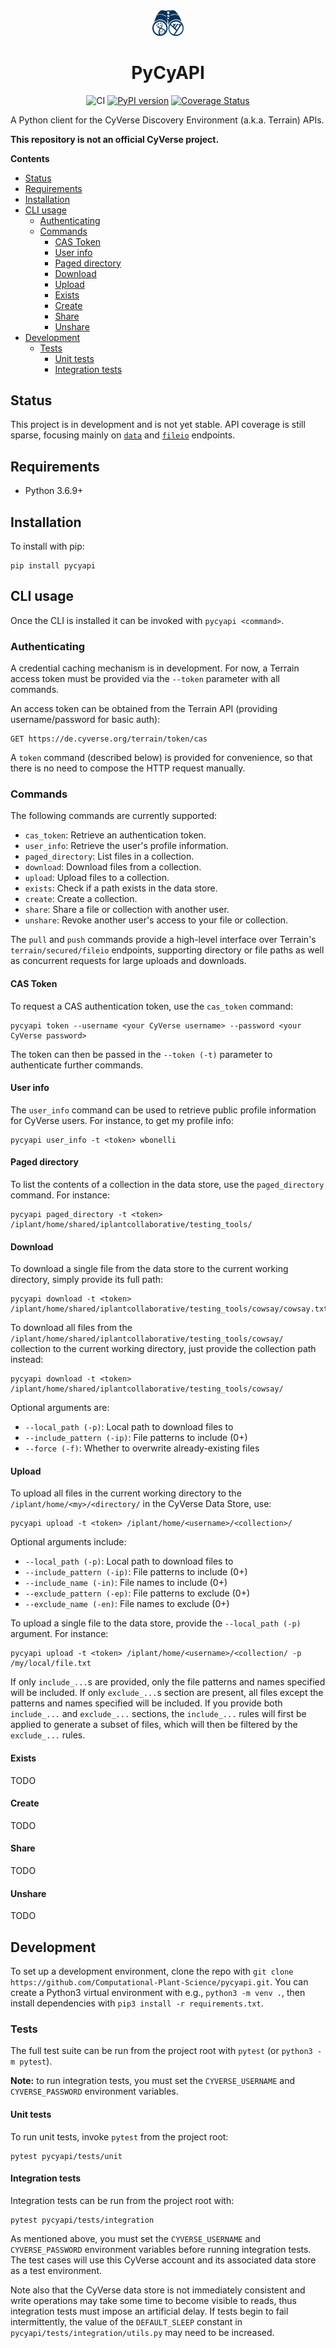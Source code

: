 <div align="center">
<img src="https://github.com/Computational-Plant-Science/pycyapi/blob/main/de.png?raw=true" style="position:relative;width:50px;" />
<h1>
PyCyAPI
</h1>

![CI](https://github.com/Computational-Plant-Science/pycyapi/workflows/CI/badge.svg)
[![PyPI version](https://badge.fury.io/py/pycyapi.svg)](https://badge.fury.io/py/pycyapi)
[![Coverage Status](https://coveralls.io/repos/github/Computational-Plant-Science/pycyapi/badge.svg?branch=main)](https://coveralls.io/github/Computational-Plant-Science/pycyapi) 

</div>

A Python client for the CyVerse Discovery Environment (a.k.a. Terrain) APIs.

**This repository is not an official CyVerse project.**

<!-- START doctoc generated TOC please keep comment here to allow auto update -->
<!-- DON'T EDIT THIS SECTION, INSTEAD RE-RUN doctoc TO UPDATE -->
**Contents**

- [Status](#status)
- [Requirements](#requirements)
- [Installation](#installation)
- [CLI usage](#cli-usage)
  - [Authenticating](#authenticating)
  - [Commands](#commands)
    - [CAS Token](#cas-token)
    - [User info](#user-info)
    - [Paged directory](#paged-directory)
    - [Download](#download)
    - [Upload](#upload)
    - [Exists](#exists)
    - [Create](#create)
    - [Share](#share)
    - [Unshare](#unshare)
- [Development](#development)
  - [Tests](#tests)
    - [Unit tests](#unit-tests)
    - [Integration tests](#integration-tests)

<!-- END doctoc generated TOC please keep comment here to allow auto update -->

## Status

This project is in development and is not yet stable. API coverage is still sparse, focusing mainly on [`data`](https://de.cyverse.org/terrain/docs/index.html#/data) and [`fileio`](https://de.cyverse.org/terrain/docs/index.html#/fileio) endpoints.

## Requirements

- Python 3.6.9+

## Installation

To install with  pip:

```shell script
pip install pycyapi
```

## CLI usage

Once the CLI is installed it can be invoked with `pycyapi <command>`.

### Authenticating

A credential caching mechanism is in development. For now, a Terrain access token must be provided via the `--token` parameter with all commands.

An access token can be obtained from the Terrain API (providing username/password for basic auth):

```shell script
GET https://de.cyverse.org/terrain/token/cas
```

A `token` command (described below) is provided for convenience, so that there is no need to compose the HTTP request manually.

### Commands

The following commands are currently supported:

- `cas_token`: Retrieve an authentication token.
- `user_info`: Retrieve the user's profile information.
- `paged_directory`: List files in a collection.
- `download`: Download files from a collection.
- `upload`: Upload files to a collection.
- `exists`: Check if a path exists in the data store.
- `create`: Create a collection.
- `share`: Share a file or collection with another user.
- `unshare`: Revoke another user's access to your file or collection.

The `pull` and `push` commands provide a high-level interface over Terrain's `terrain/secured/fileio` endpoints, supporting directory or file paths as well as concurrent requests for large uploads and downloads.

#### CAS Token

To request a CAS authentication token, use the `cas_token` command:

```shell script
pycyapi token --username <your CyVerse username> --password <your CyVerse password>
```

The token can then be passed in the `--token (-t)` parameter to authenticate further commands.

#### User info

The `user_info` command can be used to retrieve public profile information for CyVerse users. For instance, to get my profile info:

```shell
pycyapi user_info -t <token> wbonelli
```

#### Paged directory

To list the contents of a collection in the data store, use the `paged_directory` command. For instance:

```shell
pycyapi paged_directory -t <token> /iplant/home/shared/iplantcollaborative/testing_tools/
```

#### Download

To download a single file from the data store to the current working directory, simply provide its full path:

```shell
pycyapi download -t <token> /iplant/home/shared/iplantcollaborative/testing_tools/cowsay/cowsay.txt
```

To download all files from the `/iplant/home/shared/iplantcollaborative/testing_tools/cowsay/` collection to the current working directory, just provide the collection path instead:

```shell
pycyapi download -t <token> /iplant/home/shared/iplantcollaborative/testing_tools/cowsay/
```

Optional arguments are:

- `--local_path (-p)`: Local path to download files to
- `--include_pattern (-ip)`: File patterns to include (0+)
- `--force (-f)`: Whether to overwrite already-existing files

#### Upload

To upload all files in the current working directory to the `/iplant/home/<my>/<directory/` in the CyVerse Data Store, use:

```shell script
pycyapi upload -t <token> /iplant/home/<username>/<collection>/
```

Optional arguments include:

- `--local_path (-p)`: Local path to download files to
- `--include_pattern (-ip)`: File patterns to include (0+)
- `--include_name (-in)`: File names to include (0+)
- `--exclude_pattern (-ep)`: File patterns to exclude (0+)
- `--exclude_name (-en)`: File names to exclude (0+)

To upload a single file to the data store, provide the `--local_path (-p)` argument. For instance:

```shell script
pycyapi upload -t <token> /iplant/home/<username>/<collection/ -p /my/local/file.txt
```

If only `include_...`s are provided, only the file patterns and names specified will be included. If only `exclude_...`s section are present, all files except the patterns and names specified will be included. If you provide both `include_...` and `exclude_...` sections, the `include_...` rules will first be applied to generate a subset of files, which will then be filtered by the `exclude_...` rules.

#### Exists

TODO

#### Create

TODO

#### Share

TODO

#### Unshare

TODO

## Development

To set up a development environment, clone the repo with `git clone https://github.com/Computational-Plant-Science/pycyapi.git`. You can create a Python3 virtual environment with e.g., `python3 -m venv .`, then install dependencies with `pip3 install -r requirements.txt`.

### Tests

The full test suite can be run from the project root with `pytest` (or `python3 -m pytest`).

**Note:** to run integration tests, you must set the `CYVERSE_USERNAME` and `CYVERSE_PASSWORD` environment variables.

#### Unit tests

To run unit tests, invoke `pytest` from the project root:

```shell script
pytest pycyapi/tests/unit
```

#### Integration tests

Integration tests can be run from the project root with:

```shell script
pytest pycyapi/tests/integration
```

As mentioned above, you must set the `CYVERSE_USERNAME` and `CYVERSE_PASSWORD` environment variables before running integration tests. The test cases will use this CyVerse account and its associated data store as a test environment.

Note also that the CyVerse data store is not immediately consistent and write operations may take some time to become visible to reads, thus integration tests must impose an artificial delay. If tests begin to fail intermittently, the value of the `DEFAULT_SLEEP` constant in `pycyapi/tests/integration/utils.py` may need to be increased.
